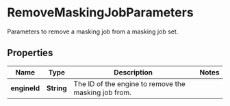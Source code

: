 

# RemoveMaskingJobParameters

Parameters to remove a masking job from a masking job set.

## Properties

Name | Type | Description | Notes
------------ | ------------- | ------------- | -------------
**engineId** | **String** | The ID of the engine to remove the masking job from. | 



